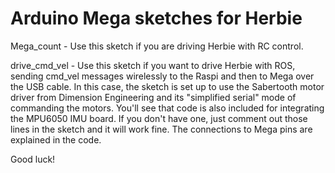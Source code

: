 # Arduino Mega sketches for Herbie

Mega_count - Use this sketch if you are driving Herbie with RC control. 

drive_cmd_vel - Use this sketch if you want to drive Herbie with ROS, sending cmd_vel messages wirelessly to the Raspi and then to Mega over the USB cable. In this case, the sketch is set up to use the Sabertooth motor driver from Dimension Engineering and its "simplified serial" mode of commanding the motors. You'll see that code is also included for integrating the MPU6050 IMU board. If you don't have one, just comment out those lines in the sketch and it will work fine. The connections to Mega pins are explained in the code.

Good luck!


